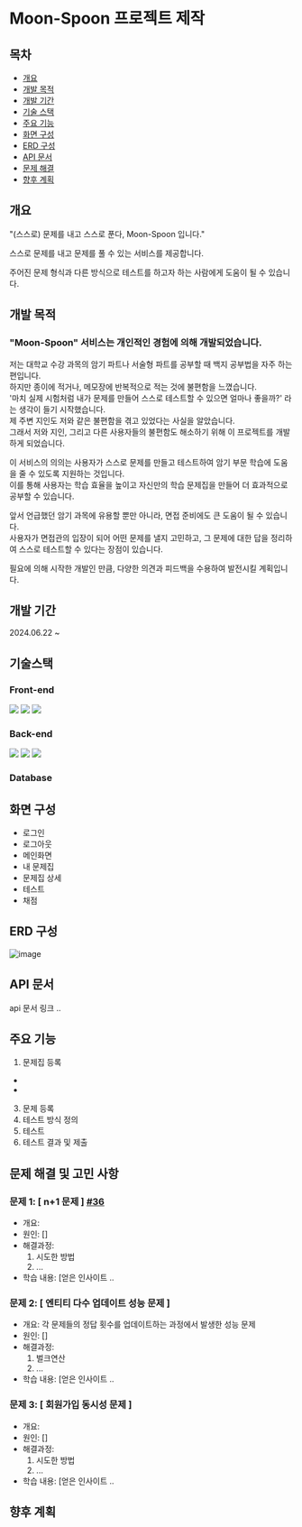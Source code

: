 # Moon-Spoon 프로젝트 제작

## 목차
- [개요](#개요)
- [개발 목적](#개발-목적)
- [개발 기간](#개발-기간)
- [기술 스택](#기술-스택)
- [주요 기능](#주요-기능)
- [화면 구성](#화면-구성)
- [ERD 구성](#erd-구성)
- [API 문서](#api-문서)
- [문제 해결](#문제-해결)
- [향후 계획](#향후-계획)

## 개요
"(스스로) 문제를 내고 스스로 푼다, Moon-Spoon 입니다."  

스스로 문제를 내고 문제를 풀 수 있는 서비스를 제공합니다.   

주어진 문제 형식과 다른 방식으로 테스트를 하고자 하는 사람에게 도움이 될 수 있습니다.  

## 개발 목적

### "Moon-Spoon" 서비스는 개인적인 경험에 의해 개발되었습니다.   
저는 대학교 수강 과목의 암기 파트나 서술형 파트를 공부할 때 백지 공부법을 자주 하는 편입니다.  
하지만 종이에 적거나, 메모장에 반복적으로 적는 것에 불편함을 느꼈습니다.  
'마치 실제 시험처럼 내가 문제를 만들어 스스로 테스트할 수 있으면 얼마나 좋을까?' 라는 생각이 들기 시작했습니다.   
제 주변 지인도 저와 같은 불편함을 겪고 있었다는 사실을 알았습니다.  
그래서 저와 지인, 그리고 다른 사용자들의 불편함도 해소하기 위해 이 프로젝트를 개발하게 되었습니다.   

이 서비스의 의의는 사용자가 스스로 문제를 만들고 테스트하여 암기 부문 학습에 도움을 줄 수 있도록 지원하는 것입니다.  
이를 통해 사용자는 학습 효율을 높이고 자신만의 학습 문제집을 만들어 더 효과적으로 공부할 수 있습니다.  

앞서 언급했던 암기 과목에 유용할 뿐만 아니라, 면접 준비에도 큰 도움이 될 수 있습니다.   
사용자가 면접관의 입장이 되어 어떤 문제를 낼지 고민하고, 그 문제에 대한 답을 정리하여 스스로 테스트할 수 있다는 장점이 있습니다.  

필요에 의해 시작한 개발인 만큼, 다양한 의견과 피드백을 수용하여 발전시킬 계획입니다. 

## 개발 기간
2024.06.22 ~

## 기술스택


### Front-end
<img src="https://img.shields.io/badge/html5-E34F26?style=for-the-badge&logo=html5&logoColor=white"> <img src="https://img.shields.io/badge/css-1572B6?style=for-the-badge&logo=css3&logoColor=white">
<img src="https://img.shields.io/badge/javascript-F7DF1E?style=for-the-badge&logo=javascript&logoColor=black">

### Back-end

<img src="https://img.shields.io/badge/java-007396?style=for-the-badge&logo=java&logoColor=white"> <img src="https://img.shields.io/badge/springboot-6DB33F?style=for-the-badge&logo=springboot&logoColor=white">
<img src="https://img.shields.io/badge/gradle-02303A?style=for-the-badge&logo=gradle&logoColor=white">

### Database



## 화면 구성

- 로그인
- 로그아웃
- 메인화면
- 내 문제집
- 문제집 상세
- 테스트
- 채점


## ERD 구성

![image](https://github.com/hamlsy/Moon-Spoon/assets/70877744/7f577b28-2fa1-4143-a617-e992d9f56694)

## API 문서
api 문서 링크 ..

## 주요 기능

1. 문제집 등록
  - 
  - 
3. 문제 등록
4. 테스트 방식 정의
5. 테스트
6. 테스트 결과 및 제출


## 문제 해결 및 고민 사항
### 문제 1: [ n+1 문제 ] [#36](https://github.com/hamlsy/Moon-Spoon/pull/36#issue-2384029208)
- 개요: 
- 원인: []
- 해결과정:
  1. 시도한 방법
  2. ...
- 학습 내용: [얻은 인사이트 ..

### 문제 2: [ 엔티티 다수 업데이트 성능 문제 ]
- 개요: 각 문제들의 정답 횟수를 업데이트하는 과정에서 발생한 성능 문제
- 원인: []
- 해결과정:
  1. 벌크연산
  2. ...
- 학습 내용: [얻은 인사이트 ..
 
### 문제 3: [ 회원가입 동시성 문제 ]
- 개요:
- 원인: []
- 해결과정:
  1. 시도한 방법
  2. ...
- 학습 내용: [얻은 인사이트 ..

## 향후 계획
